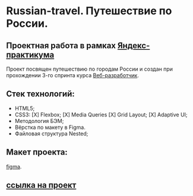 # Russian-travel. Путешествие по России.
## Проектная работа в рамках [Яндекс-практикума](https://practicum.yandex.ru/)
Проект посвящен путешествию по городам России и создан при прохождении 3-го спринта курса [Веб-разработчик](https://practicum.yandex.ru/web/).

## Стек технологий:
- HTML5;
- CSS3:
  [X] Flexbox;
  [X] Media Queries
  [X] Grid Layout;
  [X] Adaptive UI;
- Методология БЭМ;
- Вёрстка по макету в Figma.
- Файловая структура Nested;

## Макет проекта: 
[figma](https://www.figma.com/file/5S2WSbEFL6awjVWJ0NWL8Q/Sprint-3_-Russia-_-desktop-mobile).

## [ссылка на проект]()